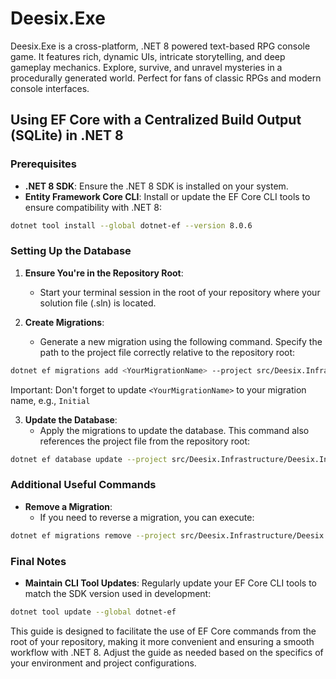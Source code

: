 # Deesix.Exe

Deesix.Exe is a cross-platform, .NET 8 powered text-based RPG console game. It features rich, dynamic UIs, intricate storytelling, and deep gameplay mechanics. Explore, survive, and unravel mysteries in a procedurally generated world. Perfect for fans of classic RPGs and modern console interfaces.

## Using EF Core with a Centralized Build Output (SQLite) in .NET 8

### Prerequisites

- **.NET 8 SDK**: Ensure the .NET 8 SDK is installed on your system.
- **Entity Framework Core CLI**: Install or update the EF Core CLI tools to ensure compatibility with .NET 8:

```bash
dotnet tool install --global dotnet-ef --version 8.0.6
```

### Setting Up the Database

1. **Ensure You're in the Repository Root**:
   - Start your terminal session in the root of your repository where your solution file (.sln) is located.

2. **Create Migrations**:
   - Generate a new migration using the following command. Specify the path to the project file correctly relative to the repository root:

```bash
dotnet ef migrations add <YourMigrationName> --project src/Deesix.Infrastructure/Deesix.Infrastructure.csproj --output-dir src/Deesix.Infrastructure/Migrations
```

Important: Don't forget to update `<YourMigrationName>` to your migration name, e.g., `Initial`


3. **Update the Database**:
   - Apply the migrations to update the database. This command also references the project file from the repository root:

```bash
dotnet ef database update --project src/Deesix.Infrastructure/Deesix.Infrastructure.csproj
```

### Additional Useful Commands

- **Remove a Migration**:
  - If you need to reverse a migration, you can execute:

```bash
dotnet ef migrations remove --project src/Deesix.Infrastructure/Deesix.Infrastructure.csproj
```

### Final Notes

- **Maintain CLI Tool Updates**: Regularly update your EF Core CLI tools to match the SDK version used in development:

```bash
dotnet tool update --global dotnet-ef
```

This guide is designed to facilitate the use of EF Core commands from the root of your repository, making it more convenient and ensuring a smooth workflow with .NET 8. Adjust the guide as needed based on the specifics of your environment and project configurations.
